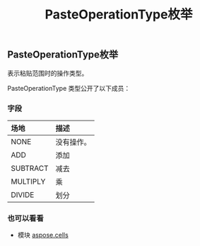 ﻿---
title: PasteOperationType枚举
second_title: Aspose.Cells for Python via .NET API 参考资料
description:
type: docs
weight: 2350
url: /zh/python-net/aspose.cells/pasteoperationtype/
is_root: false
---
##  PasteOperationType枚举
表示粘贴范围时的操作类型。



PasteOperationType 类型公开了以下成员：

### 字段
|场地|描述|
| :- | :- |
| NONE |没有操作。|
| ADD |添加|
| SUBTRACT |减去|
| MULTIPLY |乘|
| DIVIDE |划分|



### 也可以看看
* 模块 [aspose.cells](..)
